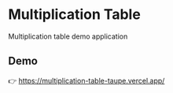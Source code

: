 # Multiplication Table
Multiplication table demo application
## Demo
👉 https://multiplication-table-taupe.vercel.app/
